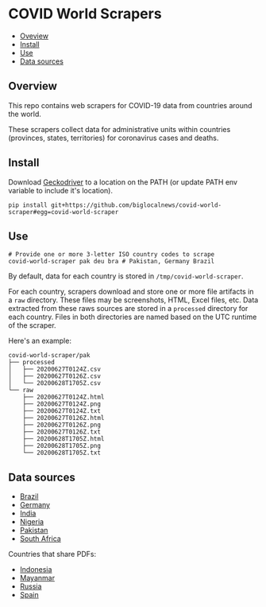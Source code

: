 # COVID World Scrapers

- [Oveview](#overview)
- [Install](#install)
- [Use](#use)
- [Data sources](#data-sources)

## Overview

This repo contains web scrapers for COVID-19 data
from countries around the world.

These scrapers collect data for administrative units within countries
(provinces, states, territories) for coronavirus cases and deaths.

## Install

Download [Geckodriver](https://github.com/mozilla/geckodriver/releases) to a location on the PATH (or update PATH env variable to include it's location).

```
pip install git+https://github.com/biglocalnews/covid-world-scraper#egg=covid-world-scraper
```

## Use

```
# Provide one or more 3-letter ISO country codes to scrape
covid-world-scraper pak deu bra # Pakistan, Germany Brazil
```

By default, data for each country is stored in `/tmp/covid-world-scraper`.

For each country, scrapers download and store one or more file artifacts in a `raw`
directory. These files may be screenshots, HTML, Excel files, etc. Data
extracted from these raws sources are stored in a `processed` directory
for each country. Files in both directories are named based on the
UTC runtime of the scraper.

Here's an example:

```
covid-world-scraper/pak
├── processed
│   ├── 20200627T0124Z.csv
│   ├── 20200627T0126Z.csv
│   └── 20200628T1705Z.csv
└── raw
    ├── 20200627T0124Z.html
    ├── 20200627T0124Z.png
    ├── 20200627T0124Z.txt
    ├── 20200627T0126Z.html
    ├── 20200627T0126Z.png
    ├── 20200627T0126Z.txt
    ├── 20200628T1705Z.html
    ├── 20200628T1705Z.png
    └── 20200628T1705Z.txt
```

## Data sources

- [Brazil](https://covid.saude.gov.br/)
- [Germany](https://www.rki.de/DE/Content/InfAZ/N/Neuartiges_Coronavirus/Fallzahlen.html)
- [India](https://www.mohfw.gov.in/)
- [Nigeria](https://covid19.ncdc.gov.ng/)
- [Pakistan](http://covid.gov.pk/stats/pakistan)
- [South Africa](https://sacoronavirus.co.za/category/press-releases-and-notices/)

Countries that share PDFs:

- [Indonesia](https://covid19.kemkes.go.id/category/situasi-infeksi-emerging/info-corona-virus/#.XuGkb2pKiL_)
- [Mayanmar](https://mohs.gov.mm/page/9575)
- [Russia](https://xn--80aesfpebagmfblc0a.xn--p1ai/info/ofdoc/reports/)
- [Spain](https://www.mscbs.gob.es/profesionales/saludPublica/ccayes/alertasActual/nCov-China/situacionActual.htm)

